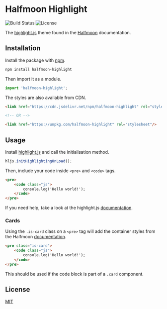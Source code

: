 # Halfmoon Highlight

![Build Status](https://img.shields.io/github/workflow/status/ja1den/halfmoon-highlight/publish)
![License](https://img.shields.io/npm/l/halfmoon-highlight)

The [highlight.js](https://highlightjs.org/) theme found in the [Halfmoon](https://www.gethalfmoon.com/) documentation.

## Installation

Install the package with [npm](https://www.npmjs.com/).

```bash
npm install halfmoon-highlight
```

Then import it as a module.

```js
import 'halfmoon-highlight';
```

The styles are also available from CDN.

<!-- prettier-ignore -->
```html
<link href="https://cdn.jsdelivr.net/npm/halfmoon-highlight" rel="stylesheet" />

<!-- OR -->

<link href="https://unpkg.com/halfmoon-highlight" rel="stylesheet"/>
```

## Usage

Install [highlight.js](https://www.npmjs.com/package/highlight.js) and call the initialisation method.

```js
hljs.initHighlightingOnLoad();
```

Then, include your code inside `<pre>` and `<code>` tags.

```html
<pre>
	<code class="js">
		console.log('Hello world!');
	</code>
</pre>
```

If you need help, take a look at the highlight.js [documentation](https://highlightjs.org/usage/).

### Cards

Using the `.is-card` class on a `<pre>` tag will add the container styles from the Halfmoon [documentation](https://www.gethalfmoon.com/docs/introduction/).

```html
<pre class="is-card">
	<code class="js">
		console.log('Hello world!');
	</code>
</pre>
```

This should be used if the code block is part of a `.card` component.

## License

[MIT](LICENSE)
